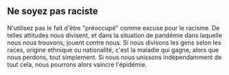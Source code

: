 ## Ne soyez pas raciste

N'utilisez pas le fait d'être "préoccupé" comme excuse pour le racisme. De telles attitudes nous divisent, et dans la situation de pandémie dans laquelle nous nous trouvons, jouent contre nous. Si nous divisons les gens selon les races, origine ethnique ou nationalité, c'est la maladie qui gagne, alors que nous perdons, tout simplement. Si nous nous unissons indépendamment de tout cela, nous pourrons alors vaincre l'épidémie. 
